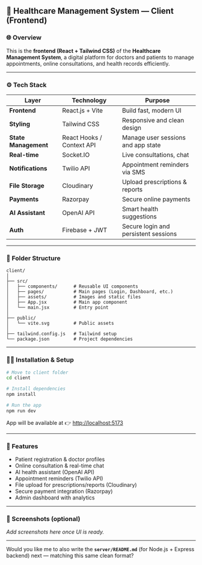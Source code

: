 ## 🏥 Healthcare Management System — Client (Frontend)

### 🌐 Overview

This is the **frontend (React + Tailwind CSS)** of the **Healthcare Management System**, a digital platform for doctors and patients to manage appointments, online consultations, and health records efficiently.

---

### ⚙️ Tech Stack

| Layer                | Technology                | Purpose                              |
| -------------------- | ------------------------- | ------------------------------------ |
| **Frontend**         | React.js + Vite           | Build fast, modern UI                |
| **Styling**          | Tailwind CSS              | Responsive and clean design          |
| **State Management** | React Hooks / Context API | Manage user sessions and app state   |
| **Real-time**        | Socket.IO                 | Live consultations, chat             |
| **Notifications**    | Twilio API                | Appointment reminders via SMS        |
| **File Storage**     | Cloudinary                | Upload prescriptions & reports       |
| **Payments**         | Razorpay                  | Secure online payments               |
| **AI Assistant**     | OpenAI API                | Smart health suggestions             |
| **Auth**             | Firebase + JWT            | Secure login and persistent sessions |

---

### 📁 Folder Structure

```
client/
│
├── src/
│   ├── components/      # Reusable UI components
│   ├── pages/           # Main pages (Login, Dashboard, etc.)
│   ├── assets/          # Images and static files
│   ├── App.jsx          # Main app component
│   └── main.jsx         # Entry point
│
├── public/
│   └── vite.svg         # Public assets
│
├── tailwind.config.js   # Tailwind setup
└── package.json         # Project dependencies
```

---

### 🧑‍💻 Installation & Setup

```bash
# Move to client folder
cd client

# Install dependencies
npm install

# Run the app
npm run dev
```

App will be available at 👉 [http://localhost:5173](http://localhost:5173)

---

### 🚀 Features

- Patient registration & doctor profiles
- Online consultation & real-time chat
- AI health assistant (OpenAI API)
- Appointment reminders (Twilio API)
- File upload for prescriptions/reports (Cloudinary)
- Secure payment integration (Razorpay)
- Admin dashboard with analytics

---

### 📸 Screenshots (optional)

_Add screenshots here once UI is ready._

---

Would you like me to also write the **`server/README.md`** (for Node.js + Express backend) next — matching this same clean format?
